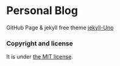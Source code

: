 # Personal Blog

GitHub Page & jekyll free theme [jekyll-Uno](https://github.com/joshgerdes/jekyll-uno)

### Copyright and license

It is under [the MIT license](/LICENSE).
